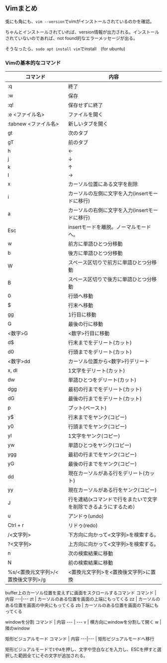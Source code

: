 ## Vimまとめ
兎にも角にも、`vim --version`でvimがインストールされているのかを確認。

ちゃんとインストールされていれば、version情報が出力される。インストールされていないのであれば、not found的なエラーメッセージが出る。

そうなったら、`sudo apt install vim`でinstall　(for ubuntu)

### Vimの基本的なコマンド

コマンド | 内容
---|---
:q | 終了
:w | 保存
:q! | 保存せずに終了
:e <ファイル名> | ファイルを開く
:tabnew <ファイル名> | 新しいタブを開く
gt | 次のタブ
gT| 前のタブ
h | ←
j | ↓
k | ↑
l | →
x | カーソル位置にある文字を削除
i | カーソルの左側に文字を入力(insertモードに移行) 
a | カーソルの右側に文字を入力(insertモードに移行)
Esc | insertモードを離脱。ノーマルモードへ。
w | 前方に単語ひとつ分移動
b | 後方に単語ひとつ分移動
W | スペース区切りで前方に単語ひとつ分移動
B | スペース区切りで後方に単語ひとつ分移動
0 | 行頭へ移動
$ | 行末へ移動
gg | 1行目に移動
G | 最後の行に移動
<数字>G | <数字>行目に移動
d$ | 行末までをデリート(カット)
d0 | 行頭までをデリート(カット)
<数字>dd | カーソル位置から<数字>行デリート
x, dl | 1文字をデリート(カット)
dw | 単語ひとつをデリート(カット)
dgg | 最初の行までをデリート(カット)
dG | 最後の行までをデリート(カット)
p | プット(ペースト)
y$ | 行末までをヤンク(コピー)
y0 | 行頭までをヤンク(コピー)
yl | 1文字をヤンク(コピー)
yw | 単語ひとつをヤンク(コピー)
ygg | 最初の行までをヤンク(コピー)
yG | 最後の行までをヤンク(コピー)
dd | 現在カーソルがある行をデリート(カット)
yy | 現在カーソルがある行をヤンク(コピー)
J | 行を連結(xコマンドで行をまたいで文字を削除できるようにするため）
u | アンドゥ(undo)
Ctrl + r | リドゥ(redo)
/<文字列> | 下方向に向かって<文字列>を検索する。
?<文字列> | 上方向に向かって<文字列>を検索する。
n | 次の検索結果に移動
N | 前の検索結果に移動
%s/<置換元文字列>/<置換後文字列>/g | <置換元文字列>を<置換後文字列>に置換


buffer上のカーソル位置を変えずに画面をスクロールするコマンド
コマンド | 内容
---|---
zt | カーソルのある位置を画面の上端にもってくる
zz | カーソルのある位置を画面の中央にもってくる
zb | カーソルのある位置を画面の下端にもってくる

windowを分割
コマンド | 内容
--- | ---
<c-w>v | 横方向にwindowを分割して開く
<c-w>w | 隣のwindow
  
矩形ビジュアルモード
コマンド | 内容
---|---
<c-v> | 矩形ビジュアルモードへ移行

矩形ビジュアルモードで`I`や`A`を押し、文字や空白などを入力し、ESCを押すと選択した範囲全てにその文字が追加される。






